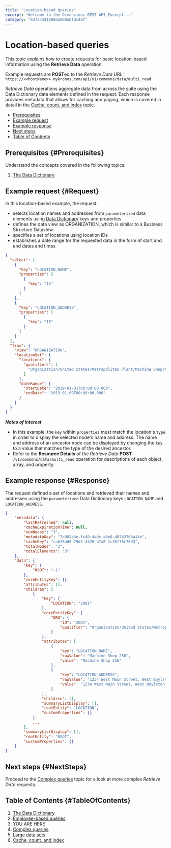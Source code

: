 ```yaml
---
title: "Location-based queries"
excerpt: "Welcome to the Dimensions REST API Excerpt..."
category: "637a4341809da900abfdc4bf"
---
```


# Location-based queries

This topic explains how to create requests for basic location-based information using the __Retrieve Data__ operation.

Example requests are **POST**ed to the *Retrieve Data* URL:
`https://<<hostName>>.mykronos.com/api/v1/commons/data/multi_read`

*Retrieve Data* operations aggregate data from across the suite using the Data Dictionary data elements defined in the request. Each response provides metadata that allows for caching and paging, which is covered in detail in the [Cache, count, and index](C:13750c3f-3dae-4a12-81f1-e7c0fb5aec65) topic.

* [Prerequisites](#Prerequisites)
* [Example request](#Request)
* [Example response](#Response)
* [Next steps](#NextSteps)
* [Table of Contents](#TableOfContents)

## Prerequisites {#Prerequisites}

Understand the concepts covered in the following topics:

1. [The Data Dictionary](C:a7a9ad1a-a59c-4e7b-921a-c14f9052fe4e) 

## Example request {#Request}

In this location-based example, the request:

* selects location names and addresses from `parameterized` data elements using [Data Dictionary](C:a7a9ad1a-a59c-4e7b-921a-c14f9052fe4e) keys and properties
* defines the data view as ORGANIZATION, which is similar to a Business Structure Dataview
* specifies a set of locations using location IDs
* establishes a date range for the requested data in the form of start and end dates and times

``` json
{
  "select": [
    {
      "key": "LOCATION_NAME",
      "properties": [
        {
          "key": "15"
        }
      ]
    },
    {
      "key": "LOCATION_ADDRESS",
      "properties": [
        {
          "key": "15"
        }
      ]
    }
  ],
  "from": {
    "view": "ORGANIZATION",
    "locationSet": {
      "locations": {
        "qualifiers": [
          "Organization/United States/Metropolitan Plant/Machine Shop/Machine Shop 256"
        ]
      },
      "dateRange": {
        "startDate": "2019-01-01T00:00:00.000",
        "endDate": "2019-01-09T00:00:00.000"
      }
    }
  }
}
```

__*Notes of interest*__

* In this example, the `key` within `properties` must match the location's `type` in order to display the selected node's name and address. The name and address of an ancestor node can be displayed by changing the `key` to a value that matches the type of the desired ancestor.
* Refer to the __Resource Details__ of the *Retrieve Data* __POST__ `/v1/commons/data/multi_read` operation for descriptions of each object, array, and property.

## Example response {#Response}

The request defined a set of locations and retrieved their names and addresses using the `parameterized` Data Dictionary keys `LOCATION_NAME` and `LOCATION_ADDRESS`.

``` json
{
    "metadata": {
        "lastRefreshed": null,
        "cacheExpirationTime": null,
        "numNodes": "3",
        "metadataKey": "7c082a3e-fc40-4adc-a6e8-40743766a14e",
        "cacheKey": "cab78a88-79d2-4320-b7a8-1c35f75c70d3",
        "totalNodes": "3",
        "totalElements": "3"
    },
    "data": {
        "key": {
            "ROOT": "-1"
        },
        "coreEntityKey": {},
        "attributes": [],
        "children": [
            {
                "key": {
                    "LOCATION": "2001"
                },
                "coreEntityKey": {
                    "ORG": {
                        "id": "2001",
                        "qualifier": "Organization/United States/Metropolitan Plant/Machine Shop"
                    }
                },
                "attributes": [
                    {
                        "key": "LOCATION_NAME",
                        "rawValue": "Machine Shop 256",
                        "value": "Machine Shop 256"
                    },
                    {
                        "key": "LOCATION_ADDRESS",
                        "rawValue": "1234 West Main Street, West Boylston, MA 01234",
                        "value": "1234 West Main Street, West Boylston, MA 01234"
                    }
                ],
                "children": [],
                "summaryListDisplay": [],
                "rootEntity": "LOCATION",
                "customProperties": {}
            },
            ...
        ],
        "summaryListDisplay": [],
        "rootEntity": "ROOT",
        "customProperties": {}
    }
}
```

## Next steps {#NextSteps}

Proceed to the [Complex queries](C:db9be7d9-8712-4051-bbb7-184ab9bb4463) topic for a look at more complex *Retrieve Data* requests.

## Table of Contents {#TableOfContents}

1. [The Data Dictionary](C:a7a9ad1a-a59c-4e7b-921a-c14f9052fe4e)
2. [Employee-based queries](C:f9f05bdb-7586-4882-8dd8-54966a073241)
3. YOU ARE HERE
4. [Complex queries](C:db9be7d9-8712-4051-bbb7-184ab9bb4463)
5. [Large data sets](C:ee3c4c19-a469-4752-902c-0eb7da8ade33)
6. [Cache, count, and index](C:13750c3f-3dae-4a12-81f1-e7c0fb5aec65)